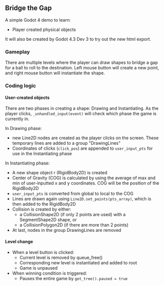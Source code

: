 ## Bridge the Gap
A simple Godot 4 demo to learn:

- Player created physical objects

It will also be created by Godot 4.3 Dev 3 to try out the new html export.

### Gameplay
There are multiple levels where the player can draw shapes to bridge a gap for a ball to roll to the destination. Left mouse button will create a new point, and right mouse button will instantiate the shape.

### Coding logic
#### User-created objects
There are two phases in creating a shape: Drawing and Instantiating. As the player clicks, `_unhandled_input(event)` will check which phase the game is currently in.

In Drawing phase:
- new Line2D nodes are created as the player clicks on the screen. These temporary lines are added to a group "DrawingLines"
- Coordinates of clicks (`click_pos`) are appended to `user_input_pts` for use in the Instantiating phase

In Instantiating phase:
- A new shape object r (RigidBody2D) is created
- Center of Gravity (COG) is calculated by using the average of max and min of user-inputted x and y coordinates. COG will be the position of the RigidBody2D
- `user_input_pts` is converted from global to local to the COG
- Lines are drawn again using `Line2D.set_points(pts_array)`, which is then added to the RigidBody2D
- Collision is created by either:
    - a CollisionShape2D (if only 2 points are used) with a SegmentShape2D shape, or
    - a CollisionPolygon2D (if there are more than 2 points)
- At last, nodes in the group DrawingLines are removed

#### Level change
- When a level button is clicked:
    - Current level is removed by queue_free()
    - Corresponding new level is instantiated and added to root
    - Game is unpaused
- When winning condition is triggered:
    - Pauses the entire game by `get_tree().paused = true`
